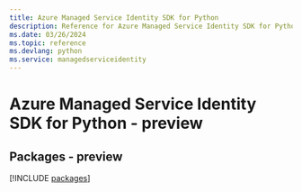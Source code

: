 ```yaml
---
title: Azure Managed Service Identity SDK for Python
description: Reference for Azure Managed Service Identity SDK for Python
ms.date: 03/26/2024
ms.topic: reference
ms.devlang: python
ms.service: managedserviceidentity
---
```

# Azure Managed Service Identity SDK for Python - preview
## Packages - preview
[!INCLUDE [packages](managed-service-identity-index.md)]